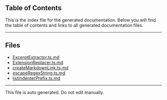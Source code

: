 ## Table of Contents

This is the index file for the generated documentation. Below you will find the table of contents and links to all generated documentation files.

---


## Files

- [ExcerptExtractor.ts.md](ExcerptExtractor.ts.md)
- [ExtensionReplacer.ts.md](ExtensionReplacer.ts.md)
- [createMarkdownLink.ts.md](createMarkdownLink.ts.md)
- [escapeRegexString.ts.md](escapeRegexString.ts.md)
- [listIndenterPrefix.ts.md](listIndenterPrefix.ts.md)



---

This file is auto generated. Do not edit manually.